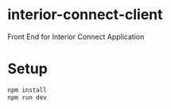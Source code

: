 # interior-connect-client

Front End for Interior Connect Application

# Setup

```bash
npm install
npm run dev
```
